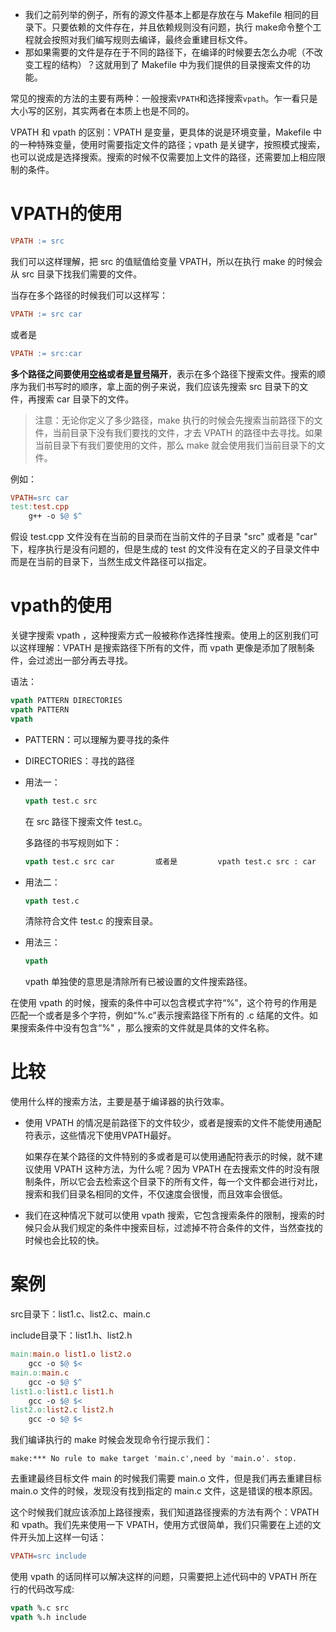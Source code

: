 - 我们之前列举的例子，所有的源文件基本上都是存放在与 Makefile 相同的目录下。只要依赖的文件存在，并且依赖规则没有问题，执行 make命令整个工程就会按照对我们编写规则去编译，最终会重建目标文件。
- 那如果需要的文件是存在于不同的路径下，在编译的时候要去怎么办呢（不改变工程的结构）？这就用到了 Makefile 中为我们提供的目录搜索文件的功能。



常见的搜索的方法的主要有两种：一般搜索`VPATH`和选择搜索`vpath`。乍一看只是大小写的区别，其实两者在本质上也是不同的。

VPATH 和 vpath 的区别：VPATH 是变量，更具体的说是环境变量，Makefile 中的一种特殊变量，使用时需要指定文件的路径；vpath 是关键字，按照模式搜索，也可以说成是选择搜索。搜索的时候不仅需要加上文件的路径，还需要加上相应限制的条件。



#  VPATH的使用

```makefile
VPATH := src
```

我们可以这样理解，把 src 的值赋值给变量 VPATH，所以在执行 make 的时候会从 src 目录下找我们需要的文件。



当存在多个路径的时候我们可以这样写：

```makefile
VPATH := src car
```

或者是

```makefile
VPATH := src:car
```

**多个路径之间要使用<u>空格</u>或者是<u>冒号</u>隔开**，表示在多个路径下搜索文件。搜索的顺序为我们书写时的顺序，拿上面的例子来说，我们应该先搜索 src 目录下的文件，再搜索 car 目录下的文件。

> 注意：无论你定义了多少路径，make 执行的时候会先搜索当前路径下的文件，当前目录下没有我们要找的文件，才去 VPATH 的路径中去寻找。如果当前目录下有我们要使用的文件，那么 make 就会使用我们当前目录下的文件。





例如：

```makefile
VPATH=src car
test:test.cpp
    g++ -o $@ $^
```

假设 test.cpp 文件没有在当前的目录而在当前文件的子目录 "src" 或者是 "car" 下，程序执行是没有问题的，但是生成的 test 的文件没有在定义的子目录文件中而是在当前的目录下，当然生成文件路径可以指定。





# vpath的使用

关键字搜索 vpath ，这种搜索方式一般被称作选择性搜索。使用上的区别我们可以这样理解：VPATH 是搜索路径下所有的文件，而 vpath 更像是添加了限制条件，会过滤出一部分再去寻找。



语法：
```makefile
vpath PATTERN DIRECTORIES 
vpath PATTERN
vpath
```

- PATTERN：可以理解为要寻找的条件
- DIRECTORIES：寻找的路径



- 用法一：

  ```makefile
  vpath test.c src
  ```

  在 src 路径下搜索文件 test.c。

  多路径的书写规则如下：

  ```makefile
  vpath test.c src car         或者是         vpath test.c src : car
  ```

- 用法二：

  ```makefile
  vpath test.c
  ```

  清除符合文件 test.c 的搜索目录。

- 用法三：

  ```makefile
  vpath
  ```

  vpath 单独使的意思是清除所有已被设置的文件搜索路径。



在使用 vpath 的时候，搜索的条件中可以包含模式字符“%”，这个符号的作用是匹配一个或者是多个字符，例如“%.c”表示搜索路径下所有的 .c 结尾的文件。如果搜索条件中没有包含“%" ，那么搜索的文件就是具体的文件名称。





# 比较

使用什么样的搜索方法，主要是基于编译器的执行效率。

- 使用 VPATH 的情况是前路径下的文件较少，或者是搜索的文件不能使用通配符表示，这些情况下使用VPATH最好。

  如果存在某个路径的文件特别的多或者是可以使用通配符表示的时候，就不建议使用 VPATH 这种方法，为什么呢？因为 VPATH 在去搜索文件的时没有限制条件，所以它会去检索这个目录下的所有文件，每一个文件都会进行对比，搜索和我们目录名相同的文件，不仅速度会很慢，而且效率会很低。

- 我们在这种情况下就可以使用 vpath 搜索，它包含搜索条件的限制，搜索的时候只会从我们规定的条件中搜索目标，过滤掉不符合条件的文件，当然查找的时候也会比较的快。





# 案例

src目录下：list1.c、list2.c、main.c

include目录下：list1.h、list2.h





```makefile
main:main.o list1.o list2.o
    gcc -o $@ $<
main.o:main.c
    gcc -o $@ $^
list1.o:list1.c list1.h
    gcc -o $@ $<
list2.o:list2.c list2.h
    gcc -o $@ $<
```



我们编译执行的 make 时候会发现命令行提示我们：

```
make:*** No rule to make target 'main.c',need by 'main.o'. stop.
```

去重建最终目标文件 main 的时候我们需要 main.o 文件，但是我们再去重建目标main.o 文件的时候，发现没有找到指定的 main.c 文件，这是错误的根本原因。



这个时候我们就应该添加上路径搜索，我们知道路径搜索的方法有两个：VPATH 和 vpath。我们先来使用一下 VPATH，使用方式很简单，我们只需要在上述的文件开头加上这样一句话：

```makefile
VPATH=src include
```



使用 vpath 的话同样可以解决这样的问题，只需要把上述代码中的 VPATH 所在行的代码改写成:

```makefile
vpath %.c src
vpath %.h include
```





